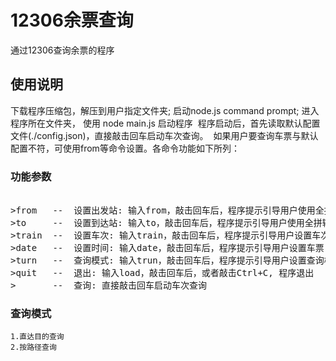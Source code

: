 # 12306余票查询

通过12306查询余票的程序

## 使用说明 

  下载程序压缩包，解压到用户指定文件夹;
  启动node.js command prompt;
  进入程序所在文件夹，
  使用 node main.js 启动程序
  程序启动后，首先读取默认配置文件(./config.json)，直接敲击回车启动车次查询。
  如果用户要查询车票与默认配置不符，可使用from等命令设置。各命令功能如下所列：


### 功能参数
<pre> 
>from   --  设置出发站: 输入from，敲击回车后，程序提示引导用户使用全拼输入法设置车票出发站
>to     --  设置到达站: 输入to，敲击回车后，程序提示引导用户使用全拼输入法设置车票到达站
>train  --  设置车次: 输入train，敲击回车后，程序提示引导用户设置车次
>date   --  设置时间: 输入date，敲击回车后，程序提示引导用户设置车票日期
>turn   --  查询模式: 输入trun，敲击回车后，程序提示引导用户设置查询模式
>quit   --  退出: 输入load，敲击回车后，或者敲击Ctrl+C, 程序退出
>       --  查询: 直接敲击回车启动车次查询
</pre> 

### 查询模式

	1.直达目的查询
	2.按路径查询